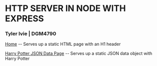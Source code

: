 # HTTP SERVER IN NODE WITH EXPRESS
### Tyler Ivie  |  DGM4790
[Home](http://localhost:5000/) -- Serves up a static HTML page with an H1 header

[Harry Potter JSON Data Page](http://localhost:5000/api) -- Serves up a static JSON data object with Harry Potter
